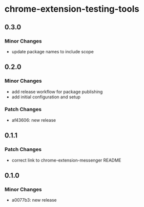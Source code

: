# chrome-extension-testing-tools

## 0.3.0

### Minor Changes

- update package names to include scope

## 0.2.0

### Minor Changes

- add release workflow for package publishing
- add initial configuration and setup

### Patch Changes

- af43606: new release

## 0.1.1

### Patch Changes

- correct link to chrome-extension-messenger README

## 0.1.0

### Minor Changes

- a0077b3: new release
